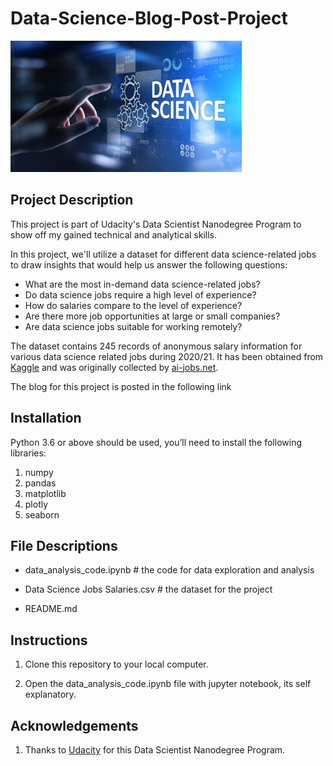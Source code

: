 # Data-Science-Blog-Post-Project

![Screenshot 1](https://github.com/mbahaay/Data-Science-Blog-Post-Project/blob/main/data_science.jpeg)

## Project Description
This project is part of Udacity's Data Scientist Nanodegree Program to show off my gained technical and analytical skills.

In this project, we'll utilize a dataset for different data science-related jobs to draw insights that would help us answer the following questions:

- What are the most in-demand data science-related jobs?
- Do data science jobs require a high level of experience?
- How do salaries compare to the level of experience?
- Are there more job opportunities at large or small companies?
- Are data science jobs suitable for working remotely?

The dataset contains 245 records of anonymous salary information for various data science related jobs during 2020/21. It has been obtained from [Kaggle](https://www.kaggle.com/datasets/saurabhshahane/data-science-jobs-salaries) and was originally collected by [ai-jobs.net](https://salaries.ai-jobs.net/).

The blog for this project is posted in the following link

## Installation
Python 3.6 or above should be used, you’ll need to install the following libraries:

1.	numpy
2.	pandas
3.	matplotlib
4.	plotly
5.	seaborn

## File Descriptions

- data_analysis_code.ipynb # the code for data exploration and analysis<br>

- Data Science Jobs Salaries.csv # the dataset for the project<br>

- README.md<br>

## Instructions

1. Clone this repository to your local computer.

2. Open the data_analysis_code.ipynb file with jupyter notebook, its self explanatory.

## Acknowledgements

1. Thanks to [Udacity](https://www.udacity.com/) for this Data Scientist Nanodegree Program.
